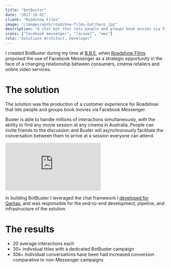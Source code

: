```yaml
---
title: "BotBuster"
date: "2017-10-01"
client: "Roadshow Films"
image: "/images/work/roadshow-films-bot/hero.jpg"
description: "A chat bot that lets people and groups book movies via Facebook messenger"
icons: ["facebook messenger", "laravel", "aws"]
role: "Solutions Architect, Developer"
---
```


I created BotBuster during my time at [B.B.E](https://bbe.io), when
[Roadshow Films](https://roadshow.com.au) proposed the use of Facebook Messenger
as a strategic opportunity in the face of a changing relationship between
consumers, cinema retailers and online video services.

# The solution

The solution was the production of a customer experience for Roadshow that lets
people and groups book movies via Facebook Messenger.

Buster is able to handle millions of interactions simultaneously, with the
ability to find any movie session at any cinema in Australia. People can invite
friends to the discussion and Buster will asynchronously facilitate the
conversation between them to arrive at a session everyone can attend.

<div class="markdown-video-16/9">
<iframe src="https://player.vimeo.com/video/242667129" webkitallowfullscreen="" mozallowfullscreen="" allowfullscreen="" frameborder="0"></iframe>
</div>

In building BotBuster I leveraged the chat framework I
[developed for Qantas](/work/qantas-bot), and was responsible for the
end-to-end development, pipeline, and infrastructure of the solution.

# The results

- 20 average interactions each
- 30+ individual titles with a dedicated BotBuster campaign
- 50k+ individual conversations have been had increased conversion comparative to non-Messenger campaigns
